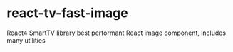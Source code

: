 # react-tv-fast-image
React4 SmartTV library best performant React image component, includes many utilities
